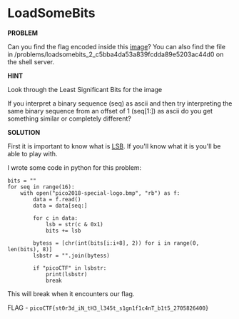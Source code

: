 # LoadSomeBits

__PROBLEM__

Can you find the flag encoded inside this [image](pico2018-special-logo.bmp)? You can also find the file in /problems/loadsomebits_2_c5bba4da53a839fcdda89e5203ac44d0 on the shell server.

__HINT__

Look through the Least Significant Bits for the image

If you interpret a binary sequence (seq) as ascii and then try interpreting the same binary sequence from an offset of 1 (seq[1:]) as ascii do you get something similar or completely different?

__SOLUTION__

First it is important to know what is [LSB](https://en.wikipedia.org/wiki/Bit_numbering). If you'll know what it is you'll be able to play with.

I wrote some code in python for this problem:

```
bits = ""
for seq in range(16):
    with open("pico2018-special-logo.bmp", "rb") as f:
        data = f.read()
        data = data[seq:]

        for c in data:
            lsb = str(c & 0x1)
            bits += lsb

        bytess = [chr(int(bits[i:i+8], 2)) for i in range(0, len(bits), 8)]
        lsbstr = "".join(bytess)

        if "picoCTF" in lsbstr:
            print(lsbstr)
            break
```

This will break when it encounters our flag.

FLAG - `picoCTF{st0r3d_iN_tH3_l345t_s1gn1f1c4nT_b1t5_2705826400}`
